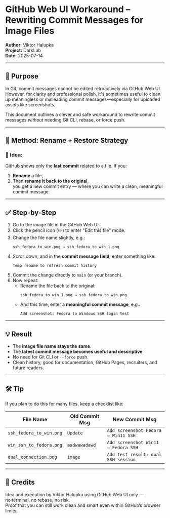 # GitHub Web UI Workaround – Rewriting Commit Messages for Image Files

**Author:** Viktor Halupka  
**Project:** DarkLab  
**Date:** 2025-07-14

---

## 📌 Purpose

In Git, commit messages cannot be edited retroactively via GitHub Web UI. However, for clarity and professional polish, it's sometimes useful to clean up meaningless or misleading commit messages—especially for uploaded assets like screenshots.

This document outlines a clever and safe workaround to rewrite commit messages *without* needing Git CLI, rebase, or force push.

---

## 🔁 Method: Rename + Restore Strategy

### 🧠 Idea:
GitHub shows only the **last commit** related to a file. If you:
1. **Rename** a file,
2. Then **rename it back to the original**,  
you get a new commit entry — where you can write a clean, meaningful commit message.

---

## ✅ Step-by-Step

1. Go to the image file in the GitHub Web UI.
2. Click the pencil icon (✏️) to enter "Edit this file" mode.
3. Change the file name slightly, e.g.:
   ```
   ssh_fedora_to_win.png → ssh_fedora_to_win_1.png
   ```
4. Scroll down, and in the **commit message field**, enter something like:
   ```
   Temp rename to refresh commit history
   ```
5. Commit the change directly to `main` (or your branch).
6. Now repeat:
   - Rename the file back to the original:
     ```
     ssh_fedora_to_win_1.png → ssh_fedora_to_win.png
     ```
   - And this time, enter a **meaningful commit message**, e.g.:
     ```
     Add screenshot: Fedora to Windows SSH login test
     ```

---

## 💡 Result

- The **image file name stays the same**.
- The **latest commit message becomes useful and descriptive**.
- No need for Git CLI or `--force` push.
- Clean history, good for documentation, GitHub Pages, recruiters, and future readers.

---

## 🛠️ Tip

If you plan to do this for many files, keep a checklist like:

| File Name                  | Old Commit Msg      | New Commit Msg                           |
|---------------------------|---------------------|-------------------------------------------|
| `ssh_fedora_to_win.png`   | `Update`            | `Add screenshot Fedora → Win11 SSH`       |
| `win_ssh_to_fedora.png`   | `asdwawadawd`       | `Add screenshot Win11 → Fedora SSH`       |
| `dual_connection.png`     | `image`             | `Add test result: dual SSH session`       |

---

## 👏 Credits

Idea and execution by Viktor Halupka using GitHub Web UI only —  
no terminal, no rebase, no risk.  
Proof that you can still work clean and smart even within GitHub’s browser limits.
